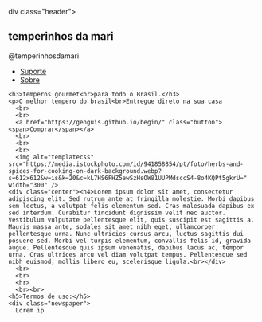 div class="header">
    <h2>temperinhos da mari</h2>
    <p>@temperinhosdamari</p>
  </div>
 
  <ul>
    <li><a class="active" href="https://genguis.github.io/page/">Suporte</a></li>
    <li><a class="active" href="https://genguis.github.io/una/">Sobre</a></li>
   </li>
    </ul>
   
    <h3>temperos gourmet<br>para todo o Brasil.</h3>
    <p>O melhor tempero do brasil<br>Entregue direto na sua casa
      <br>
      <br>
      <a href="https://genguis.github.io/begin/" class="button"><span>Comprar</span></a>
      <br>
      <br>
      <br>
      <img alt="templatecss" src="https://media.istockphoto.com/id/941858854/pt/foto/herbs-and-spices-for-cooking-on-dark-background.webp?s=612x612&w=is&k=20&c=kL7HS6FHZ5ewSzHsOW81UUPMdsccS4-8o4KQPt5gkrU=" width="300" />
    <div class="center"><h4>Lorem ipsum dolor sit amet, consectetur adipiscing elit. Sed rutrum ante at fringilla molestie. Morbi dapibus sem lectus, a volutpat felis elementum sed. Cras malesuada dapibus ex sed interdum. Curabitur tincidunt dignissim velit nec auctor. Vestibulum vulputate pellentesque elit, quis suscipit est sagittis a. Mauris massa ante, sodales sit amet nibh eget, ullamcorper pellentesque urna. Nunc ultricies cursus arcu, luctus sagittis dui posuere sed. Morbi vel turpis elementum, convallis felis id, gravida augue. Pellentesque quis ipsum venenatis, dapibus lacus ac, tempor urna. Cras ultrices arcu vel diam volutpat tempus. Pellentesque sed nibh euismod, mollis libero eu, scelerisque ligula.<br></div>
      <br>
      <br>
      <hr>
      <br><br>
    <h5>Termos de uso:</h5>
    <div class="newspaper">
      Lorem ip
